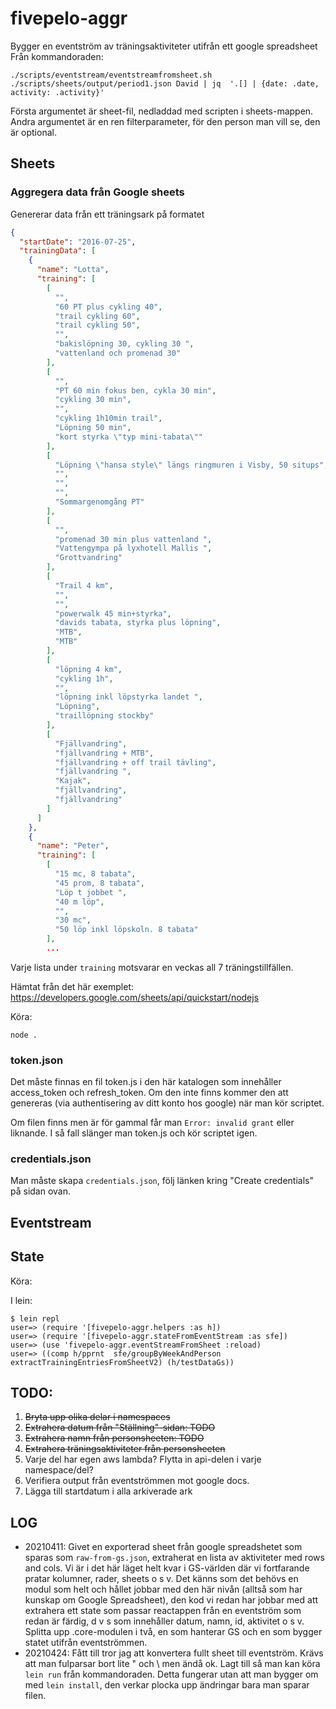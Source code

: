 # fivepelo-aggr
Bygger en eventström av träningsaktiviteter utifrån ett google spreadsheet
Från kommandoraden:
```shell
./scripts/eventstream/eventstreamfromsheet.sh ./scripts/sheets/output/period1.json David | jq  '.[] | {date: .date, activity: .activity}'
```

Första argumentet är sheet-fil, nedladdad med scripten i sheets-mappen. Andra argumentet är en ren filterparameter, för den person man vill se, den är optional.

## Sheets
### Aggregera data från Google sheets
Genererar data från ett träningsark på formatet

```json
{
  "startDate": "2016-07-25",
  "trainingData": [
    {
      "name": "Lotta",
      "training": [
        [
          "",
          "60 PT plus cykling 40",
          "trail cykling 60",
          "trail cykling 50",
          "",
          "bakislöpning 30, cykling 30 ",
          "vattenland och promenad 30"
        ],
        [
          "",
          "PT 60 min fokus ben, cykla 30 min",
          "cykling 30 min",
          "",
          "cykling 1h10min trail",
          "Löpning 50 min",
          "kort styrka \"typ mini-tabata\""
        ],
        [
          "Löpning \"hansa style\" längs ringmuren i Visby, 50 situps",
          "",
          "",
          "",
          "Sommargenomgång PT"
        ],
        [
          "",
          "promenad 30 min plus vattenland ",
          "Vattengympa på lyxhotell Mallis ",
          "Grottvandring"
        ],
        [
          "Trail 4 km",
          "",
          "",
          "powerwalk 45 min+styrka",
          "davids tabata, styrka plus löpning",
          "MTB",
          "MTB"
        ],
        [
          "löpning 4 km",
          "cykling 1h",
          "",
          "löpning inkl löpstyrka landet ",
          "Löpning",
          "traillöpning stockby"
        ],
        [
          "Fjällvandring",
          "fjällvandring + MTB",
          "fjällvandring + off trail tävling",
          "fjällvandring ",
          "Kajak",
          "fjällvandring",
          "fjällvandring"
        ]
      ]
    },
    {
      "name": "Peter",
      "training": [
        [
          "15 mc, 8 tabata",
          "45 prom, 8 tabata",
          "Löp t jobbet ",
          "40 m löp",
          "",
          "30 mc",
          "50 löp inkl löpskoln. 8 tabata"
        ],
        ...
```

Varje lista under `training` motsvarar en veckas all 7 träningstillfällen. 

Hämtat från det här exemplet:
https://developers.google.com/sheets/api/quickstart/nodejs

Köra:

```
node .
```

### token.json
Det måste finnas en fil token.js i den här katalogen som innehåller access_token och refresh_token.
Om den inte finns kommer den att genereras (via authentisering av ditt konto hos google) när man kör scriptet.

Om filen finns men är för gammal får man `Error: invalid grant` eller liknande.
I så fall slänger man token.js och kör scriptet igen.

### credentials.json
Man måste skapa `credentials.json`, följ länken kring "Create credentials" på sidan ovan.

## Eventstream

## State
Köra:

I lein:
```shell
$ lein repl
user=> (require '[fivepelo-aggr.helpers :as h])
user=> (require '[fivepelo-aggr.stateFromEventStream :as sfe])
user=> (use 'fivepelo-aggr.eventStreamFromSheet :reload)
user=> ((comp h/pprnt  sfe/groupByWeekAndPerson  extractTrainingEntriesFromSheetV2) (h/testDataGs))
```

## TODO:
1. ~~Bryta upp olika delar i namespaces~~ 
2. ~~Extrahera datum från "Ställning"-sidan: TODO~~
3. ~~Extrahera namn från personsheeten: TODO~~
4. ~~Extrahera träningsaktiviteter från personsheeten~~
5. Varje del har egen aws lambda? Flytta in api-delen i varje namespace/del?
6. Verifiera output från eventströmmen mot google docs.
7. Lägga till startdatum i alla arkiverade ark

## LOG
 * 20210411: Givet en exporterad sheet från google spreadshetet som sparas som `raw-from-gs.json`, extraherat en lista av aktiviteter med rows and cols. Vi är i det här läget helt kvar i GS-världen där vi fortfarande pratar kolumner, rader, sheets o s v. Det känns som det behövs en modul  som helt och hållet jobbar med den här nivån (alltså som har kunskap om Google Spreadsheet), den kod vi redan har jobbar med att extrahera ett state som passar reactappen från en eventström som redan är färdig, d v s som innehåller datum, namn, id, aktivitet o s v. Splitta upp .core-modulen i två, en som hanterar GS och en som bygger statet utifrån eventströmmen.
 * 20210424: Fått till tror jag att konvertera fullt sheet till eventström. Krävs att man fulparsar bort lite " och \ men ändå ok. Lagt till så man kan köra `lein run` från kommandoraden. Detta fungerar utan att man bygger om med `lein install`, den verkar plocka upp ändringar bara man sparar filen. 